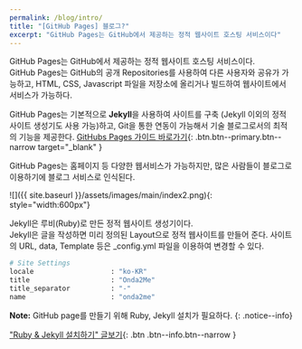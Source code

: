 ```yaml
---
permalink: /blog/intro/
title: "[GitHub Pages] 블로그?"
excerpt: "GitHub Pages는 GitHub에서 제공하는 정적 웹사이트 호스팅 서비스이다"
---
```


GitHub Pages는 GitHub에서 제공하는 정적 웹사이트 호스팅 서비스이다.  
GitHub Pages는 GitHub의 공개 Repositories를 사용하여 다른 사용자와 공유가 가능하고,
HTML, CSS, Javascript 파일을 저장소에 올리거나 빌드하여 웹사이트에서 서비스가 가능하다.

GitHub Pages는 기본적으로 **Jekyll**을 사용하여 사이트를 구축 (Jekyll 이외의 정적 사이트 생성기도 사용 가능)하고,
Git을 통한 연동이 가능해서 기술 블로그로서의 최적의 기능을 제공한다.
[GitHubs Pages 가이드 바로가기](https://docs.github.com/en/pages/getting-started-with-github-pages/about-github-pages){: .btn.btn--primary.btn--narrow target="_blank" }

GitHub Pages는 홈페이지 등 다양한 웹서비스가 가능하지만, 많은 사람들이 블로그로 이용하기에 블로그 서비스로 인식된다.

![]({{ site.baseurl }}/assets/images/main/index2.png){: style="width:600px"}

Jekyll은 루비(Ruby)로 만든 정적 웹사이트 생성기이다.  
Jekyll은 글을 작성하면 미리 정의된 Layout으로 정적 웹사이트를 만들어 준다. 사이트의 URL, data, Template 등은 _config.yml 파일을 이용하여 변경할 수 있다.


```bash
# Site Settings
locale                   : "ko-KR"
title                    : "Onda2Me"
title_separator          : "-"
name                     : "onda2me"
```


**Note:** GitHub page를 만들기 위해 Ruby, Jekyll 설치가 필요하다.
{: .notice--info}

["Ruby & Jekyll 설치하기" 글보기](/blog/setting/){: .btn .btn--info.btn--narrow }

